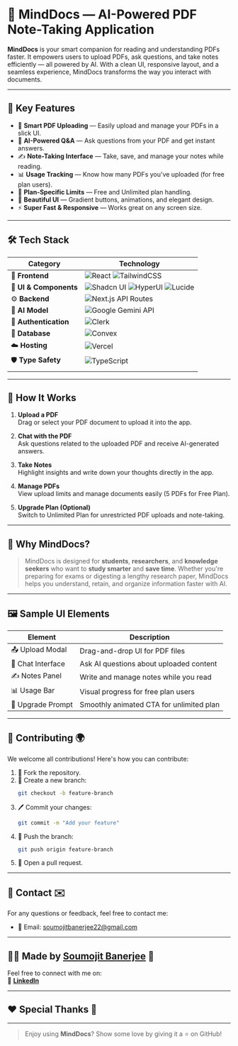 # 🧠 MindDocs — AI-Powered PDF Note-Taking Application

**MindDocs** is your smart companion for reading and understanding PDFs faster. It empowers users to upload PDFs, ask questions, and take notes efficiently — all powered by AI. With a clean UI, responsive layout, and a seamless experience, MindDocs transforms the way you interact with documents.

---

## 🚀 Key Features

- 📄 **Smart PDF Uploading** — Easily upload and manage your PDFs in a slick UI.
- 🧠 **AI-Powered Q&A** — Ask questions from your PDF and get instant answers.
- ✍️ **Note-Taking Interface** — Take, save, and manage your notes while reading.
- 📊 **Usage Tracking** — Know how many PDFs you've uploaded (for free plan users).
- 🔐 **Plan-Specific Limits** — Free and Unlimited plan handling.
- 🌈 **Beautiful UI** — Gradient buttons, animations, and elegant design.
- ⚡ **Super Fast & Responsive** — Works great on any screen size.

---

## 🛠️ Tech Stack  

| **Category**           | **Technology**                                                                                                                                                                                                                                  |
|------------------------|-----------------------------------------------------------------------------------------------------------------------------------------------------------------------------------------------------------------------------------------------|
| 🎨 **Frontend**         | ![React](https://img.shields.io/badge/React-20232a?style=for-the-badge&logo=react&logoColor=61DAFB) ![TailwindCSS](https://img.shields.io/badge/TailwindCSS-06B6D4?style=for-the-badge&logo=tailwindcss&logoColor=white) |
| 🧩 **UI & Components**  | ![Shadcn UI](https://img.shields.io/badge/Shadcn_UI-white?style=for-the-badge&logo=vercel&logoColor=black) ![HyperUI](https://img.shields.io/badge/HyperUI-38BDF8?style=for-the-badge&logo=tailwindcss&logoColor=white) ![Lucide](https://img.shields.io/badge/Lucide_Icons-000?style=for-the-badge&logo=lucide&logoColor=white) |
| ⚙️ **Backend**          | ![Next.js API Routes](https://img.shields.io/badge/Next.js_API-000?style=for-the-badge&logo=next.js&logoColor=white)                                                                                                                        |
| 🤖 **AI Model**         | ![Google Gemini API](https://img.shields.io/badge/Google_Gemini_API-4285F4?style=for-the-badge&logo=google&logoColor=white)                                                                                                                 |
| 🔐 **Authentication**   | ![Clerk](https://img.shields.io/badge/Clerk-5C5CFF?style=for-the-badge&logo=clerk&logoColor=white)                                                                                                                                           |
| 💾 **Database**         | ![Convex](https://img.shields.io/badge/Convex-4F46E5?style=for-the-badge&logo=convex&logoColor=white)                                                                                                                                        |
| ☁️ **Hosting**          | ![Vercel](https://img.shields.io/badge/Vercel-000?style=for-the-badge&logo=vercel&logoColor=white)                                                                                                                                           |
| 🛡️ **Type Safety**      | ![TypeScript](https://img.shields.io/badge/TypeScript-007ACC?style=for-the-badge&logo=typescript&logoColor=white)                                                                                                                           |
                                                                                                                   |

---

## 🧠 How It Works

1. **Upload a PDF**  
   Drag or select your PDF document to upload it into the app.

2. **Chat with the PDF**  
   Ask questions related to the uploaded PDF and receive AI-generated answers.

3. **Take Notes**  
   Highlight insights and write down your thoughts directly in the app.

4. **Manage PDFs**  
   View upload limits and manage documents easily (5 PDFs for Free Plan).

5. **Upgrade Plan (Optional)**  
   Switch to Unlimited Plan for unrestricted PDF uploads and note-taking.

---

## 🌟 Why MindDocs?

> MindDocs is designed for **students**, **researchers**, and **knowledge seekers** who want to **study smarter** and **save time**. Whether you're preparing for exams or digesting a lengthy research paper, MindDocs helps you understand, retain, and organize information faster with AI.

---

## 🖼️ Sample UI Elements

| Element           | Description                                |
|-------------------|--------------------------------------------|
| 📤 Upload Modal   | Drag-and-drop UI for PDF files             |
| 🧠 Chat Interface | Ask AI questions about uploaded content     |
| ✍️ Notes Panel     | Write and manage notes while you read      |
| 📊 Usage Bar      | Visual progress for free plan users        |
| 🚀 Upgrade Prompt | Smoothly animated CTA for unlimited plan   |

---

## 💬 **Contributing 🌍**

We welcome all contributions! Here's how you can contribute:

1. 🍴 Fork the repository.
2. 🌿 Create a new branch:
    ```bash
    git checkout -b feature-branch
    ```
3. 🖊️ Commit your changes:
    ```bash
    git commit -m "Add your feature"
    ```
4. 🚀 Push the branch:
    ```bash
    git push origin feature-branch
    ```
5. 🔀 Open a pull request.

---

## 📧 **Contact ✉️**

For any questions or feedback, feel free to contact me:

- 📧 Email: [soumojitbanerjee22@gmail.com](mailto:soumojitbanerjee22@gmail.com)

---

## 👨‍💻 **Made by [Soumojit Banerjee](https://www.linkedin.com/in/soumojit-banerjee-4914b3228/)** 💼

Feel free to connect with me on:  
🔗 [**LinkedIn**](https://www.linkedin.com/in/soumojit-banerjee-4914b3228/)  

---

## ❤️ **Special Thanks 🙏**

---

> Enjoy using **MindDocs**? Show some love by giving it a ⭐ on GitHub!
